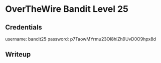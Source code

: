 # OverTheWire Bandit Level 25

## Credentials
username: bandit25
password: p7TaowMYrmu23Ol8hiZh9UvD0O9hpx8d

## Writeup

